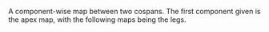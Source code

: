 A component-wise map between two cospans. The first component given is the apex map, with the following maps being the legs.
